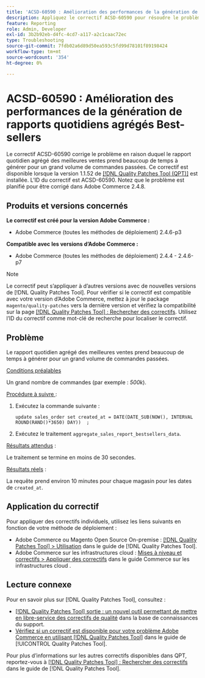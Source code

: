 ```yaml
---
title: 'ACSD-60590 : Amélioration des performances de la génération de rapports quotidiens agrégés Best-sellers'
description: Appliquez le correctif ACSD-60590 pour résoudre le problème d’Adobe Commerce où le rapport quotidien agrégé des meilleures ventes prend beaucoup de temps à générer pour un grand volume de commandes passées.
feature: Reporting
role: Admin, Developer
exl-id: 3b2b92eb-d4fc-4cd7-a117-a2c1caac72ec
type: Troubleshooting
source-git-commit: 7fdb02a6d89d50ea593c5fd99d78101f89198424
workflow-type: tm+mt
source-wordcount: '354'
ht-degree: 0%

---
```


# ACSD-60590 : Amélioration des performances de la génération de rapports quotidiens agrégés Best-sellers

Le correctif ACSD-60590 corrige le problème en raison duquel le rapport quotidien agrégé des meilleures ventes prend beaucoup de temps à générer pour un grand volume de commandes passées. Ce correctif est disponible lorsque la version 1.1.52 de [[!DNL Quality Patches Tool (QPT)]](https://experienceleague.adobe.com/docs/commerce-operations/tools/quality-patches-tool/usage.html?lang=fr) est installée. L’ID du correctif est ACSD-60590. Notez que le problème est planifié pour être corrigé dans Adobe Commerce 2.4.8.

## Produits et versions concernés

**Le correctif est créé pour la version Adobe Commerce :**

* Adobe Commerce (toutes les méthodes de déploiement) 2.4.6-p3

**Compatible avec les versions d’Adobe Commerce :**

* Adobe Commerce (toutes les méthodes de déploiement) 2.4.4 - 2.4.6-p7

>[!NOTE]
>
>Le correctif peut s’appliquer à d’autres versions avec de nouvelles versions de [!DNL Quality Patches Tool]. Pour vérifier si le correctif est compatible avec votre version d’Adobe Commerce, mettez à jour le package `magento/quality-patches` vers la dernière version et vérifiez la compatibilité sur la page [[!DNL Quality Patches Tool] : Rechercher des correctifs](https://experienceleague.adobe.com/tools/commerce-quality-patches/index.html?lang=fr). Utilisez l’ID du correctif comme mot-clé de recherche pour localiser le correctif.

## Problème

Le rapport quotidien agrégé des meilleures ventes prend beaucoup de temps à générer pour un grand volume de commandes passées.

<u>Conditions préalables</u>

Un grand nombre de commandes (par exemple : *500k*).

<u>Procédure à suivre </u> :

1. Exécutez la commande suivante :

   `update sales_order set created_at = DATE(DATE_SUB(NOW(), INTERVAL ROUND(RAND()*3650) DAY))  ;`

1. Exécutez le traitement `aggregate_sales_report_bestsellers_data`.

<u>Résultats attendus</u> :

Le traitement se termine en moins de 30 secondes.

<u>Résultats réels</u> :

La requête prend environ 10 minutes pour chaque magasin pour les dates de `created_at`.

## Application du correctif

Pour appliquer des correctifs individuels, utilisez les liens suivants en fonction de votre méthode de déploiement :

* Adobe Commerce ou Magento Open Source On-premise : [[!DNL Quality Patches Tool] > Utilisation](/help/tools/quality-patches-tool/usage.md) dans le guide de [!DNL Quality Patches Tool].
* Adobe Commerce sur les infrastructures cloud : [Mises à niveau et correctifs > Appliquer des correctifs](https://experienceleague.adobe.com/docs/commerce-cloud-service/user-guide/develop/upgrade/apply-patches.html?lang=fr) dans le guide Commerce sur les infrastructures cloud .

## Lecture connexe

Pour en savoir plus sur [!DNL Quality Patches Tool], consultez :

* [[!DNL Quality Patches Tool] sortie : un nouvel outil permettant de mettre en libre-service des correctifs de qualité](https://experienceleague.adobe.com/fr/docs/commerce-operations/tools/quality-patches-tool/quality-patches-tool-to-self-serve-quality-patches) dans la base de connaissances du support.
* [Vérifiez si un correctif est disponible pour votre problème Adobe Commerce en utilisant [!DNL Quality Patches Tool]](/help/tools/quality-patches-tool/patches-available-in-qpt/check-patch-for-magento-issue-with-magento-quality-patches.md) dans le guide de [!UICONTROL Quality Patches Tool].


Pour plus d’informations sur les autres correctifs disponibles dans QPT, reportez-vous à [[!DNL Quality Patches Tool] : Rechercher des correctifs](https://experienceleague.adobe.com/tools/commerce-quality-patches/index.html?lang=fr) dans le guide de [!DNL Quality Patches Tool].
